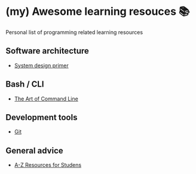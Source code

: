 # (my) Awesome learning resouces 📚

Personal list of programming related learning resources



## Software architecture

- [System design primer](https://github.com/donnemartin/system-design-primer)

## Bash / CLI

- [The Art of Command Line](https://github.com/jlevy/the-art-of-command-line)

## Development tools

- [Git](https://github.com/jlord/git-it-electron)

## General advice
- [A-Z Resources for Studens](https://github.com/dipakkr/A-to-Z-Resources-for-Students#6-internship-portals-smile)


